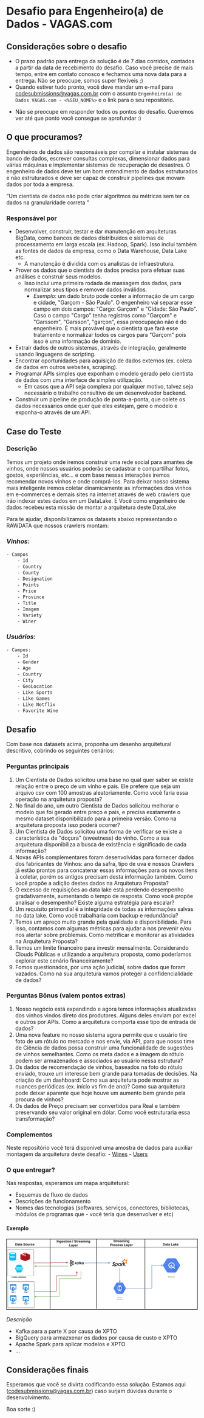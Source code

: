# Desafio para Engenheiro(a) de Dados - VAGAS.com


## Considerações sobre o desafio

* O prazo padrão para entrega da solução é de 7 dias corridos, contados a partir da data de recebimento do desafio. Caso você precise de mais tempo, entre em contato conosco e fechamos uma nova data para a entrega. Não se preocupe, somos super flexíveis ;)
* Quando estiver tudo pronto, você deve mandar um e-mail para codesubmissions@vagas.com.br com o assunto `Engenheiro(a) de Dados VAGAS.com - <%SEU_NOME%>` e o link para o seu repositório.
- Não se preocupe em responder todos os pontos do desafio. Queremos ver até que ponto você consegue se aprofundar :)

## O que procuramos?

Engenheiros de dados são responsáveis por compilar e instalar sistemas de banco de dados, escrever consultas complexas, dimensionar dados para várias máquinas e implementar sistemas de recuperação de desastres. O engenheiro de dados deve ter um bom entendimento de dados estruturados e não estruturados e deve ser capaz de construir pipelines que movam dados por toda a empresa.

”Um cientista de dados não pode criar algoritmos ou métricas sem ter os dados na granularidade correta ”

### Responsável por
- Desenvolver, construir, testar e dar manutenção em arquiteturas BigData, como bancos de dados distribuídos e sistemas de processamento em larga escala (ex. Hadoop, Spark). Isso inclui também as fontes de dados da empresa, como o Data Warehouse, Data Lake etc.
    - A manutenção é dividida com os analistas de infraestrutura.
- Prover os dados que o cientista de dados precisa para efetuar suas análises e construir seus modelos.
    - Isso inclui uma primeira rodada de massagem dos dados, para normalizar seus tipos e remover dados inválidos.
        - *Exemplo:* um dado bruto pode conter a informação de um cargo e cidade, "Garçom - São Paulo". O engenheiro vai separar esse campo em dois campos: "Cargo: Garçom" e "Cidade: São Paulo". Caso o campo "Cargo" tenha registros como "Garçom" e "Garssom", "Garsson", "garçon", essa preocupação não é do engenheiro. É mais provável que o cientista que fará esse tratamento e normalizar todos os cargos para "Garçom" pois isso é uma informação de domínio.
- Extrair dados de outros sistemas, através de integração, geralmente usando linguagens de scripting.
- Encontrar oportunidades para aquisição de dados externos (ex. coleta de dados em outros websites, scraping).
- Programar APIs simples que exponham o modelo gerado pelo cientista de dados com uma interface de simples utilização.
    - Em casos que a API seja complexa por qualquer motivo, talvez seja necessário o trabalho consultivo de um desenvolvedor backend.
- Construir um pipeline de produção de ponta-a-ponta, que colete os dados necessários onde quer que eles estejam, gere o modelo e exponha-o através de um API.

## Case do Teste

### Descrição
Temos um projeto onde iremos construir uma rede social para amantes de vinhos, onde nossos usuários poderão se cadastrar e compartilhar fotos, gostos, experiências, etc... e com base nessas interações iremos recomendar novos vinhos e onde comprá-los. 
Para deixar nosso sistema mais inteligente iremos coletar dinamicamente as informações dos vinhos em e-commerces e demais sites na internet através de web crawlers que irão indexar estes dados em um DataLake. 
E Você como engenheiro de dados recebeu esta missão de montar a arquitetura deste DataLake

Para te ajudar, disponibilizamos os datasets abaixo  representando o RAWDATA que nossos crawlers montam:

### *Vinhos*: 
    - Campos
        - Id
        - Country
        - County
        - Designation
        - Points
        - Price
        - Province
        - Title
        - Imagem
        - Variety
        - Winer

### *Usuários*:
    - Campos:
        - Id
        - Gender	
        - Age	
        - Country	
        - City
        - GeoLocation	
        - Like Sports	
        - Like Games	
        - Like Netflix	
        - Favorite Wine

## Desafio

Com base nos datasets acima, proponha um desenho arquitetural descritivo, cobrindo os seguintes cenários:

### Perguntas principais
1) Um Cientista de Dados solicitou uma base no qual quer saber se existe relação entre o preço de um vinho e país. Ele prefere que seja um arquivo csv com 100 amostras aleatoriamente. Como você faria essa operação na arquitetura proposta?
2) No final do ano, um outro Cientista de Dados solicitou melhorar o modelo que foi gerado entre preço e pais, e precisa exatamente o mesmo dataset disponibilizado para a primeira versão. Como na arquitetura proposta isso poderá ocorrer?
3) Um Cientista de Dados solicitou uma forma de verificar se existe a característica de "doçura" (sweetness) do vinho. Como a sua arquitetura disponibiliza a busca de existência e significado de cada informação?
4) Novas APIs complementares foram desenvolvidas para fornecer dados dos fabricantes de Vinhos: ano da safra, tipo de uva e nossos Crawlers já estão prontos para concatenar essas informações para os novos itens à coletar, porém os antigos precisam desta informação também. Como você propõe a adição destes dados na Arquitetura Proposta?
5) O excesso de requisições ao data lake está perdendo desempenho gradativamente, aumentando o tempo de resposta. Como você propõe analisar o desempenho? Existe alguma estratégia para escalar?
6) Um requisito primordial é a integridade de todas as informações salvas no data lake. Como você trabalharia com backup e redundância?
7) Temos um apreço muito grande pela qualidade e disponibilidade. Para isso, contamos com algumas métricas para ajudar a nos prevenir e/ou nos alertar sobre problemas. Como metrificar e monitorar as atividades na Arquitetura Proposta?
8) Temos um limite financeiro para investir mensalmente. Considerando Clouds Públicas e utilizando a arquitetura proposta, como poderíamos explorar este cenário financeiramente?
9) Fomos questionados, por uma ação judicial, sobre dados que foram vazados. Como na sua arquitetura vamos proteger a confidencialidade de dados?

### Perguntas Bônus (valem pontos extras)

1) Nosso negócio está expandindo e agora temos informações atualizadas dos vinhos vindos direto dos produtores. Alguns deles enviam por excel e outros por APIs. Como a arquitetura comporta esse tipo de entrada de dados?
2) Uma nova feature no nosso sistema agora permite que o usuário tire foto de um rótulo no mercado e nos envie, via API, para que nosso time de Ciência de dados possa construir uma funcionalidade de sugestões de vinhos semelhantes. Como os meta dados e a imagem do rótulo podem ser armazenados e associados ao usuário nessa estrutura?
3) Os dados de recomendação de vinhos, baseados na foto do rótulo enviado, trouxe um interesse bem grande para tomadas de decisões. Na criação de um dashboard: Como sua arquitetura pode mostrar as nuances periódicas (ex. início vs fim de ano)? Como sua arquitetura pode deixar aparente que hoje houve um aumento bem grande pela procura de vinhos?
4) Os dados de Preço precisam ser convertidos para Real e também preservando seu valor original em dólar. Como você estruturaria essa transformação?

### Complementos
Neste repositório você terá disponivel uma amostra de dados para auxiliar montagem da arquitetura deste desafio:
    - [Wines](https://github.com/VAGAScom/desafio-eng-de-dados/blob/master/Wines.xlsx)
    - [Users](https://github.com/VAGAScom/desafio-eng-de-dados/blob/master/User_Wines.xlsx)

### O que entregar? 
Nas respostas, esperamos um mapa arquitetural:
- Esquemas de fluxo de dados
- Descrições de funcionamento
- Nomes das tecnologias (softwares, serviços, conectores, bibliotecas, módulos de programas que - você teria que desenvolver e etc)

#### Exemplo
![alt text](https://raw.githubusercontent.com/VAGAScom/desafio-eng-de-dados/master/exemplo_resposta.png)

*Descrição*
* Kafka para a parte X por causa  de XPTO
* BigQuery para armazxenar os dados por causa de custo e XPTO
* Apache Spark para aplicar modelos e XPTO 
* ...

## Considerações finais

Esperamos que você se divirta codificando essa solução. Estamos aqui (codesubmissions@vagas.com.br) caso surjam dúvidas durante o desenvolvimento.

Boa sorte :)
